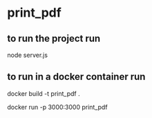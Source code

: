 # print_pdf
## to run the project run 
node server.js

## to run in a docker container run
docker build -t print_pdf .

docker run -p 3000:3000 print_pdf
